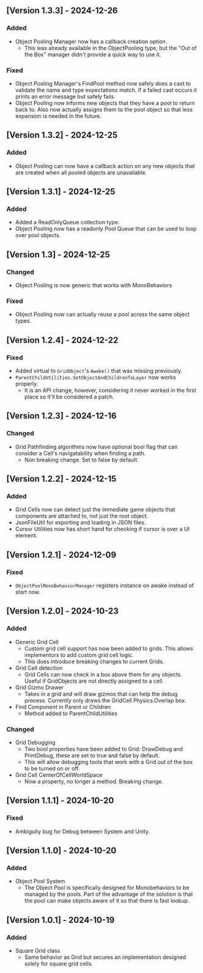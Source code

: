 ## [Version 1.3.3] - 2024-12-26

### Added
- Object Pooling Manager now has a callback creation option.
	- This was already available in the ObjectPooling type, but the "Out of the Box" manager didn't provide a quick way to use it.

### Fixed
- Object Pooling Manager's FindPool method now safely does a cast to validate the name and type expectations match. If a failed cast occurs it prints an error message but safely fails.
- Object Pooling now informs new objects that they have a pool to return back to. Also now actually assigns them to the pool object so that less expansion is needed in the future.

## [Version 1.3.2] - 2024-12-25

### Added
- Object Pooling can now have a callback action on any new objects that are created when all pooled objects are unavailable.

## [Version 1.3.1] - 2024-12-25

### Added
- Added a ReadOnlyQueue collection type.
- Object Pooling now has a readonly Pool Queue that can be used to loop over pool objects. 

## [Version 1.3] - 2024-12-25

### Changed
- Object Pooling is now generic that works with MonoBehaviors

### Fixed
- Object Pooling now can actually reuse a pool across the same object types.

## [Version 1.2.4] - 2024-12-22

### Fixed
- Added virtual to `GridObject`'s `Awake()` that was missing previously.
- `ParentChildUtilities.SetObjectAndChildrenToLayer` now works properly.
	- It is an API change, however, considering it never worked in the first place so it'll be considered a patch.	

## [Version 1.2.3] - 2024-12-16

### Changed
- Grid Pathfinding algorithms now have optional bool flag that can consider a Cell's navigatability when finding a path.
	- Non breaking change. Set to false by default.

## [Version 1.2.2] - 2024-12-15

### Added
- Grid Cells now can detect just the immediate game objects that components are attached to, not just the root object.
- JsonFileUtil for exporting and loading in JSON files.
- Cursor Utilities now has short hand for checking if cursor is over a UI element.

## [Version 1.2.1] - 2024-12-09

### Fixed
- `ObjectPoolMonoBehaviorManager` registers instance on awake instead of start now.

## [Version 1.2.0] - 2024-10-23

### Added
- Generic Grid Cell
	- Custom grid cell support has now been added to grids. This allows implementors to add custom grid cell logic.
	- This does introduce breaking changes to current Grids.
- Grid Cell detection
    - Grid Cells can now check in a box above them for any objects. Useful if GridObjects are not directly assigned to a cell.
- Grid Gizmo Drawer
	- Takes in a grid and will draw gizmos that can help the debug process. Currently only draws the GridCell Physics.Overlap box.
- Find Component in Parent or Children
	- Method added to ParentChildUtilities

### Changed
- Grid Debugging
	- Two bool properties have been added to Grid: DrawDebug and PrintDebug, these are set to true and false by default.
	- This will allow debugging tools that work with a Grid out of the box to be turned on or off.
- Grid Cell CenterOfCellWorldSpace
	- Now a property, no longer a method. Breaking change.

## [Version 1.1.1] - 2024-10-20

### Fixed
- Ambiguity bug for Debug between System and Unity.

## [Version 1.1.0] - 2024-10-20

### Added
- Object Pool System
	- The Object Pool is specifically designed for Monobehaviors to be managed by the pools. Part of the advantage of the solution is that the pool can make objects aware of it so that there is fast lookup.

## [Version 1.0.1] - 2024-10-19

### Added
- Square Grid class
	- Same behavior as Grid but secures an implementation designed solely for square grid cells.